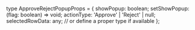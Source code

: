 type ApproveRejectPopupProps = {
  showPopup: boolean;
  setShowPopup: (flag: boolean) => void;
  actionType: 'Approve' | 'Reject' | null;
  selectedRowData: any; // or define a proper type if available
};

<ApproveRejectPopup
  showPopup={showPopup}
  setShowPopup={showPopupDialog}
  actionType={actionType}
  selectedRowData={selectedRowData}
/>